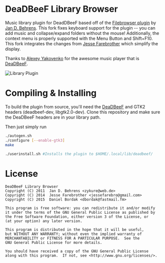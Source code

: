 # DeaDBeeF Library Browser

Music library plugin for DeadDBeeF based off of the [Filebrowser plugin](http://sourceforge.net/projects/deadbeef-fb/) by [Jan D. Behrens](mailto:zykure@web.de).
This fork fixes keyboard support for the plugin -- you can add music and collapse/expand folders without the mouse!
Additionally, the context menu is properly supported with the Menu Button and Shift+F10.
This fork integrates the changes from [Jesse Farebrother](https://github.com/JesseFarebro/deadbeef-librarybrowser) which simplify the display.

Thanks to [Alexey Yakovenko](https://github.com/Alexey-Yakovenko) for the awesome music player that is [DeaDBeeF](http://deadbeef.sourceforge.net/).

![Library Plugin](http://i.imgur.com/54KbDQa.png)

# Compiling & Installing

To build the plugin from source, you'll need the [DeaDBeeF](http://deadbeef.sourceforge.net/) and GTK2 headers
  (deadbeef-dev, libgtk2.0-dev). Clone this repository and make sure the DeaDBeeF headers are in your library path.

Then just simply run
``` bash
./autogen.sh
./configure [--enable-gtk3]
make

./userinstall.sh #Installs the plugin to $HOME/.local/lib/deadbeef/
```

# License

    DeaDBeeF Library Browser
    Copyright (C) 2011  Jan D. Behrens <zykure@web.de>
    Copyright (C) 2014  Jesse Farebrother <jessefarebro@gmail.com>
    Copyright (C) 2015  Daniel Bordak <dbordak@fastmail.fm>

    This program is free software: you can redistribute it and/or modify
    it under the terms of the GNU General Public License as published by
    the Free Software Foundation, either version 3 of the License, or
    (at your option) any later version.

    This program is distributed in the hope that it will be useful,
    but WITHOUT ANY WARRANTY; without even the implied warranty of
    MERCHANTABILITY or FITNESS FOR A PARTICULAR PURPOSE.  See the
    GNU General Public License for more details.

    You should have received a copy of the GNU General Public License
    along with this program.  If not, see <http://www.gnu.org/licenses/>.
